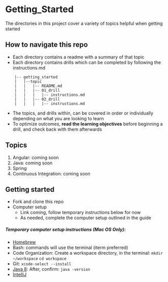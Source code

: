 # Getting_Started

The directories in this project cover a variety of topics helpful when getting started

## How to navigate this repo

- Each directory contains a readme with a summary of that topic
- Each directory contains drills which can be completed by following the instructions.md

```
    |-- getting_started
    |   |--topic
    |   |   |-- README.md
    |   |   |-- 01_drill
    |   |   |   |-- instructions.md
    |   |   |-- 02_drill
    |   |   |   |-- instructions.md

```

- The topics, and drills within, can be covered in order or individually depending on what you are looking to learn
- To optimize outcomes, **read the learning objectives** before beginning a drill, and check back with them afterwards


## Topics

1. Angular: coming soon
1. Java: coming soon 
1. Spring 
1. Continuous Integration: coming soon 
    
## Getting started

- Fork and clone this repo
- Computer setup
    - Link coming, follow temporary instructions below for now
    - As needed, complete the computer setup outlined in the guide 
    

##### Temporary computer setup instructions (Mac OS Only): 
- [Homebrew](https://brew.sh/)
- Bash: commands will use the terminal (iterm preferred)
- Code Organization: 
    Create a workspace directory, in the terminal:
    `mkdir ~/workspace`
    `cd workspace`
- Git:
    `xcode-select --install`
- [Java 8](https://www.oracle.com/technetwork/java/javase/downloads/jdk8-downloads-2133151.html):
    After, confirm:  `java -version`
- [IntelliJ](https://www.jetbrains.com/idea/)
    
        
        


